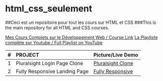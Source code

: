 # html_css_seulement

##Ceci est un repositoire pour tout les cours sur HTML et CSS
###This is the main repository for all HTML and CSS courses.

[Mes Cours Complets sur le Développement Web / Course Link](https://www.youtube.com/channel/UCzvbhmjj1E0lJB9_O5tF79w)
[La Playliste complète sur Youtube / Full Playlist on YouTube](https://www.youtube.com/channel/UCzvbhmjj1E0lJB9_O5tF79w)


|  #  |              PROJECT                   |                Picture/Live Demo                 |
| ----|:---------------------------------------|:-------------------------------------------------|
|  1  |  Pluralsight Login Page Clone          | [Pluralsight Clone](https://iili.io/XnK3Je.png)
|  2  |  Fully Responsive Landing Page         | [Fully Responsive](https://iili.io/XnKV7n.png)             

